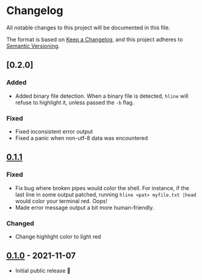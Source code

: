 # Changelog
All notable changes to this project will be documented in this file.

The format is based on [Keep a Changelog](https://keepachangelog.com/en/1.0.0/),
and this project adheres to [Semantic Versioning](https://semver.org/spec/v2.0.0.html).

## [0.2.0]
### Added
  - Added binary file detection. When a binary file is detected, `hline` will refuse to highlight it, unless passed the `-b` flag.

### Fixed
  - Fixed inconsistent error output
  - Fixed a panic when non-utf-8 data was encountered

## [0.1.1]
### Fixed
 - Fix bug where broken pipes would color the shell. For instance, if the last line in some output patched, running
   `hline <pat> myfile.txt |head` would color your terminal red. Oops!
 - Made error message output a bit more human-friendly.

### Changed
 - Change highlight color to light red

## [0.1.0] - 2021-11-07
 - Initial public release 🎉

[0.1.0]: https://github.com/ollien/hline/releases/tag/v0.1.0
[0.1.1]: https://github.com/ollien/hline/releases/tag/v0.1.1
